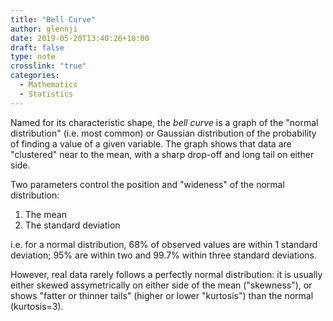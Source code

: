 ```yaml
---
title: "Bell Curve"
author: glennji
date: 2019-05-20T13:40:26+10:00
draft: false
type: note
crosslink: "true"
categories:
  - Mathematics
  - Statistics
---
```

Named for its characteristic shape, the _bell curve_ is a graph of the "normal distribution" (i.e. most common) or Gaussian distribution of the probability of finding a value of a given variable. The graph shows that data are "clustered" near to the mean, with a sharp drop-off and long tail on either side.

Two parameters control the position and "wideness" of the normal distribution:

  1. The mean
  2. The standard deviation

i.e. for a normal distribution, 68% of observed values are within 1 standard deviation; 95% are within two and 99.7% within three standard deviations.

However, real data rarely follows a perfectly normal distribution: it is usually either skewed assymetrically on either side of the mean ("skewness"), or shows "fatter or thinner tails" (higher or lower "kurtosis") than the normal (kurtosis=3).
